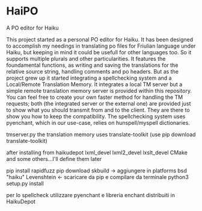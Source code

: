 # HaiPO
A PO editor for Haiku

This project started as a personal PO editor for Haiku. It has been designed to accomplish my needings in translating po files for Friulian language under Haiku, but keeping in mind it could be usefull for other languages too. So it supports multiple plurals and other particularities.
It features the foundamental functions, as writing and saving the translations for the relative source string, handling comments and po headers. But as the project grew up it started integrating a spellchecking system and a Local/Remote Translation Memory.
It integrates a local TM server but a simple remote translation memory server is provided within this repository. You can feel free to create your own faster method for handling the TM requests; both (the integrated server or the external one) are provided just to show what you should transmit from and to the client. They are there to show you how to keep the compatibility.
The spellchecking system uses pyenchant, which in our use-case, relies on hunspell/myspell dictionaries.

tmserver.py
the translation memory uses translate-toolkit (use pip download translate-toolkit) 

after installing from haikudepot lxml_devel lxml2_devel lxslt_devel CMake and some others...I'll define them later

pip install
rapidfuzz
pip download
skbuild -> aggiungere in platforms bsd "haiku"
Levenshtein <- scaricare da pip e compilare da terminale python3 setup.py install 

per lo spellcheck utilizzare pyenchant e libreria enchant distribuiti in HaikuDepot
